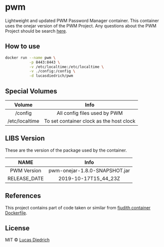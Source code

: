 # pwm
Lightweight and updated PWM Password Manager container. This container uses the onejar version of the PWM Project. 
Any questions about the PWM Project should be search [here](https://github.com/pwm-project/pwm).

## How to use

```bash
docker run --name pwm \
           -p 8443:8443 \
           -v /etc/localtime:/etc/localtime \
           -v ./config:/config \
           -d lucasdiedrich/pwm
```

## Special Volumes

|  Volume  | Info |
|:------:|:-------:|
| /config  | All config files used by PWM|
| /etc/localtime  | To set container clock as the host clock |

## LIBS Version

These are the version of the package used by the container.

|  NAME  | Info | 
|:------:|:-------:|
|   PWM Version  | pwm-onejar-1.8.0-SNAPSHOT.jar |
|   RELEASE_DATE |  2019-10-17T15_44_23Z | 

## References

This project contains part of code taken or similar from [fjudith container Dockerfile](https://hub.docker.com/r/fjudith/pwm/dockerfile).

## License

MIT © [Lucas Diedrich](https://github.com/lucasdiedrich)
